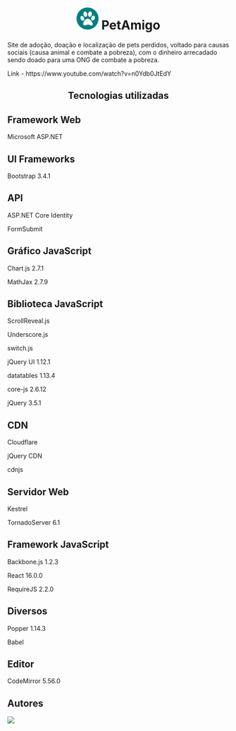 <h1 align="center"><img src=./wwwroot/images/icon.png style="width:50px;height50px;"> PetAmigo  </h1>
<p>Site de adoção, doação e localização de pets perdidos, voltado para causas sociais (causa animal e combate a pobreza), com o dinheiro arrecadado sendo doado para uma ONG de combate a pobreza.</p>
<p>Link - https://www.youtube.com/watch?v=n0Ydb0JtEdY</p>
<h2 align="center">Tecnologias utilizadas</h2>
<h2>Framework Web </h2>

Microsoft ASP.NET
<h2>UI Frameworks </h2>

Bootstrap
3.4.1
<h2>API</h2>

ASP.NET Core Identity

FormSubmit
<h2>Gráfico JavaScript </h2>

Chart.js
2.7.1

MathJax
2.7.9

<h2>Biblioteca JavaScript</h2>

ScrollReveal.js

Underscore.js

switch.js

jQuery UI
1.12.1

datatables
1.13.4

core-js
2.6.12

jQuery
3.5.1

<h2>CDN</h2>

Cloudflare

jQuery CDN

cdnjs

<h2>Servidor Web </h2>

Kestrel

TornadoServer
6.1

<h2>Framework JavaScript </h2> 

Backbone.js
1.2.3

React
16.0.0

RequireJS
2.2.0

<h2>Diversos </h2>

Popper
1.14.3

Babel
<h2>Editor</h2>

CodeMirror
5.56.0
<h2>Autores</h2>
<a href="https://github.com/IsaquePemasi/"><img src="https://avatars.githubusercontent.com/u/37356058?v=4" width=115></a>